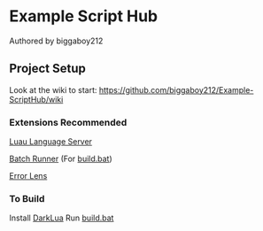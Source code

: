 # Example Script Hub

Authored by biggaboy212

## Project Setup

Look at the wiki to start: https://github.com/biggaboy212/Example-ScriptHub/wiki

### Extensions Recommended

[Luau Language Server](https://marketplace.visualstudio.com/items?itemName=JohnnyMorganz.luau-lsp)

[Batch Runner](https://marketplace.visualstudio.com/items?itemName=NilsSoderman.batch-runner) (For [build.bat](build/build.bat))

[Error Lens](https://marketplace.visualstudio.com/items?itemName=usernamehw.errorlens)

### To Build

Install [DarkLua](https://github.com/seaofvoices/darklua/releases/latest)
Run [build.bat](build/build.bat)
